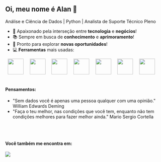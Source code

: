 ## Oi, meu nome é Alan 👋
Análise e Ciência de Dados | Python | Analista de Suporte Técnico Pleno

- 🚀 Apaixonado pela interseção entre **tecnologia** e **negócios**!
- 📚 Sempre em busca de **conhecimento** e **aprimoramento**!
- 🌟 Pronto para explorar **novas oportunidades**!
- 💻 **Ferramentas** mais usadas:

<div display = "inline">
&nbsp;&nbsp;<img width="50" height="50" src="https://cdn.jsdelivr.net/gh/devicons/devicon@latest/icons/python/python-original-wordmark.svg" />&nbsp;&nbsp;
&nbsp;&nbsp;<img widht="50" height="50" src="https://cdn.jsdelivr.net/gh/devicons/devicon@latest/icons/pandas/pandas-original-wordmark.svg" />&nbsp;&nbsp;
&nbsp;&nbsp;<img widht="50" height="50" src="https://cdn.jsdelivr.net/gh/devicons/devicon@latest/icons/numpy/numpy-original-wordmark.svg" />&nbsp;&nbsp;
&nbsp;&nbsp;<img widht="50" height="50" src="https://cdn.jsdelivr.net/gh/devicons/devicon@latest/icons/scikitlearn/scikitlearn-original.svg" />&nbsp;&nbsp; 
&nbsp;&nbsp;<img widht="50" height="50" src="https://github.com/user-attachments/assets/cb54cad4-ec35-46a0-9695-e9432ccf2a33" />&nbsp;&nbsp; 
&nbsp;&nbsp;<img widht="50" height="50" src="https://cdn.jsdelivr.net/gh/devicons/devicon@latest/icons/matplotlib/matplotlib-original-wordmark.svg" />&nbsp;&nbsp;
&nbsp;&nbsp;<img widht="50" height="50" src="https://cdn.jsdelivr.net/gh/devicons/devicon@latest/icons/plotly/plotly-original-wordmark.svg" />&nbsp;&nbsp;
</div><br>

#### Pensamentos:
- "Sem dados você é apenas uma pessoa qualquer com uma opinião." William Edwards Deming
- "Faça o teu melhor, nas condições que você tem, enquanto não tem condições melhores para fazer melhor ainda." Mario Sergio Cortella
<br>
<br>

#### Você também me encontra em:
<a href="https://www.linkedin.com/in/alansouza87">
 <img src="https://img.shields.io/badge/linkedin-%230077B5.svg?style=for-the-badge&logo=linkedin&logoColor=white" />
</a>

          
<!--
- IDE's
<img width="50" height="50" src="https://cdn.jsdelivr.net/gh/devicons/devicon@latest/icons/jupyter/jupyter-original-wordmark.svg"/>
<img img width="50" height="50" src="https://cdn.jsdelivr.net/gh/devicons/devicon@latest/icons/vscode/vscode-original-wordmark.svg" />
<img width="50" height="50" src="https://colab.research.google.com/img/colab_favicon_256px.png"/>

**AlanSouza87/AlanSouza87** is a ✨ _special_ ✨ repository because its `README.md` (this file) appears on your GitHub profile.
<img width="50" height="50" src="https://github.com/user-attachments/assets/7fb9cbd4-d61b-4e08-976b-675e62483f11" />

Here are some ideas to get you started:
- 💡 Estudo + Projetos = Aprendizado prático!
- 🔭 I’m currently working on ...
- 🌱 I’m currently learning ...
- 👯 I’m looking to collaborate on ...
- 🤔 I’m looking for help with ...
- 💬 Ask me about ...
- 📫 How to reach me: ...
- 😄 Pronouns: ...
- ⚡ Fun fact: ...
-->
